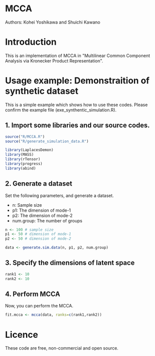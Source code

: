 # MCCA
Authors: Kohei Yoshikawa and Shuichi Kawano

# Introduction
This is an implementation of MCCA in "Multilinear Common Component Analysis via Kronecker Product Representation".

# Usage example: Demonstraition of synthetic dataset
This is a simple example which shows how to use these codes.
Please confirm the example file (exe_synthentic_simulation.R).

## 1. Import some libraries and our source codes.
```R
source("R/MCCA.R")
source("R/generate_simulation_data.R")

library(LaplacesDemon)
library(MASS)
library(rTensor)
library(progress)
library(abind)
```

## 2. Generate a dataset
Set the following parameters, and generate a dataset.
  - n: Sample size 
  - p1: The dimension of mode-1
  - p2: The dimension of mode-2
  - num.group: The number of groups

```R
n <- 100 # sample size
p1 <- 50 # dimension of mode-1
p2 <- 50 # dimension of mode-2

data <- generate.sim.data(n, p1, p2, num.group)
```

## 3. Specify the dimensions of latent space
```R
rank1 <- 10
rank2 <- 10
```

## 4. Perform MCCA
Now, you can perform the MCCA.
```R
fit.mcca <- mcca(data, ranks=c(rank1,rank2))
```

# Licence
These code are free, non-commercial and open source.